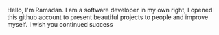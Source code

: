 Hello, I'm Ramadan.  I am a software developer in my own right, I opened this github account to present beautiful projects to people and improve myself.  I wish you continued success

